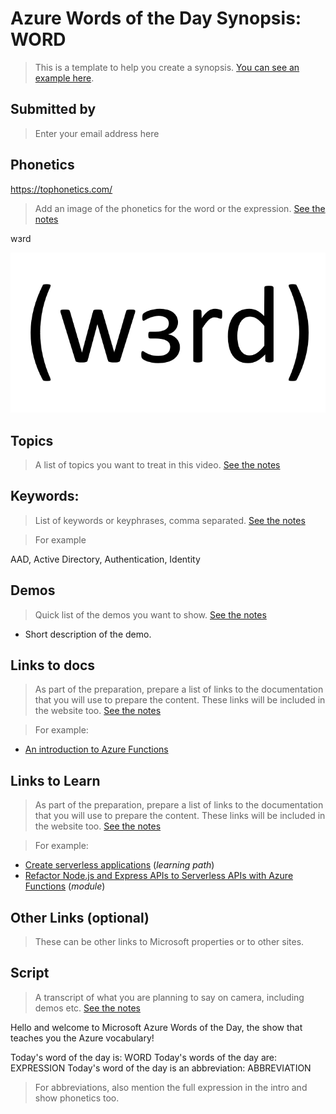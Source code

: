 # Azure Words of the Day Synopsis: WORD

> This is a template to help you create a synopsis. [You can see an example here](../synopsis/aad.md).

## Submitted by

> Enter your email address here

## Phonetics

https://tophonetics.com/

> Add an image of the phonetics for the word or the expression.
> [See the notes](../instructions/synopsis-template-notes.md#phonetics)

wɜrd

![Phonetics image](images/WORD/Phonetics.png)

## Topics

> A list of topics you want to treat in this video.
> [See the notes](../instructions/synopsis-template-notes.md#topics)

## Keywords:

> List of keywords or keyphrases, comma separated.
> [See the notes](../instructions/synopsis-template-notes.md#keywords)

> For example

AAD, Active Directory, Authentication, Identity

## Demos

> Quick list of the demos you want to show.
> [See the notes](../instructions/synopsis-template-notes.md#demos)

- Short description of the demo.

## Links to docs

> As part of the preparation, prepare a list of links to the documentation that you will use to prepare the content. These links will be included in the website too.
> [See the notes](../instructions/synopsis-template-notes.md#docs)

>For example:

- [An introduction to Azure Functions](https://docs.microsoft.com/en-us/azure/azure-functions/functions-overview)

## Links to Learn

> As part of the preparation, prepare a list of links to the documentation that you will use to prepare the content. These links will be included in the website too.
> [See the notes](../instructions/synopsis-template-notes.md#learn)

>For example:

- [Create serverless applications](https://docs.microsoft.com/en-us/learn/paths/create-serverless-applications) (*learning path*)
- [Refactor Node.js and Express APIs to Serverless APIs with Azure Functions](https://docs.microsoft.com/en-us/learn/modules/shift-nodejs-express-apis-serverless) (*module*)

## Other Links (optional)

> These can be other links to Microsoft properties or to other sites.

## Script

> A transcript of what you are planning to say on camera, including demos etc. 
> [See the notes](../instructions/synopsis-template-notes.md#script)

Hello and welcome to Microsoft Azure Words of the Day, the show that teaches you the Azure vocabulary!

Today's word of the day is: WORD
Today's words of the day are: EXPRESSION
Today's word of the day is an abbreviation: ABBREVIATION

> For abbreviations, also mention the full expression in the intro and show phonetics too.